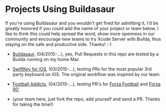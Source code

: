 # Projects Using Buildasaur

If you're using Buildasaur and you wouldn't get fired for admitting it, I'd be greatly honored if you could add the name of your project or team below. I like to think this could help spread the word, show more openness in our community and encourage new teams to try Xcode Server with Builda, thus staying on the safe and productive side. Thanks! :-)

- [Buildasaur](https://github.com/czechboy0/buildasaur), (04/2015-...), yes, Pull Requests in this repo are tested by a Builda running on my home Mac<br>
- [SwiftKey for iOS](http://swiftkey.com/en/keyboard/ios/), (03/2015-...), testing PRs for the most popular 3rd party keyboard on iOS. The original workflow was inspired by our team.<br>
- [Football Addicts](http://www.footballaddicts.com), (04/2015-...), testing PR's for [Forza Football](https://itunes.apple.com/us/app/forza-football-soccer-livescore/id500138120?mt=8) and [Forza 90'](https://itunes.apple.com/us/app/forza-90/id686566465?mt=8)<br>

- (your team here, just fork the repo, add yourself and send a PR. Thanks for taking the time!)
